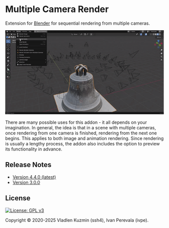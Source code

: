 <!-- SPDX-FileCopyrightText: 2025 Ivan Perevala <ivan95perevala@gmail.com>

SPDX-License-Identifier: GPL-3.0-or-later -->

# Multiple Camera Render

Extension for [Blender](https://www.blender.org/) for sequential rendering from multiple cameras.

![Camera Order Example](./release/images/camera_order.gif)

There are many possible uses for this addon - it all depends on your imagination. In general, the idea is that in a scene with multiple cameras, once rendering from one camera is finished, rendering from the next one begins. This applies to both image and animation rendering. Since rendering is usually a lengthy process, the addon also includes the option to preview its functionality in advance.

## Release Notes

* [Version 4.4.0 (latest)](./release/notes/v4.2.0.md)
* [Version 3.0.0](./release/notes/v3.0.0.md)

## License

[![License: GPL v3](https://img.shields.io/badge/License-GPLv3-blue)](./LICENSE)

Copyright © 2020-2025 Vladlen Kuzmin (ssh4), Ivan Perevala (ivpe).
